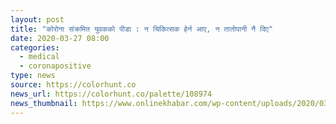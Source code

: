 ```yaml
---
layout: post
title: "कोरोना संक्रमित युवकको पीडा : न चिकित्सक हेर्न आए, न तातोपानी नै दिए"
date: 2020-03-27 08:00
categories: 
  - medical
  - coronapositive
type: news
source: https://colorhunt.co
news_url: https://colorhunt.co/palette/108974
news_thumbnail: https://www.onlinekhabar.com/wp-content/uploads/2020/03/hospital-waiting-1024x624.jpg
---
```

